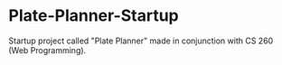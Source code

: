 # Plate-Planner-Startup
Startup project called "Plate Planner" made in conjunction with CS 260 (Web Programming).
